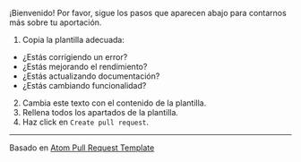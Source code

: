 ¡Bienvenido! Por favor, sigue los pasos que aparecen abajo para contarnos más sobre tu aportación.
1. Copia la plantilla adecuada:
* ¿Estás corrigiendo un error?
* ¿Estás mejorando el rendimiento?
* ¿Estás actualizando documentación?
* ¿Estás cambiando funcionalidad?
2. Cambia este texto con el contenido de la plantilla.
3. Rellena todos los apartados de la plantilla.
4. Haz click en `Create pull request`.

---

Basado en [Atom Pull Request Template](https://github.com/atom/atom/blob/master/PULL_REQUEST_TEMPLATE.md)

